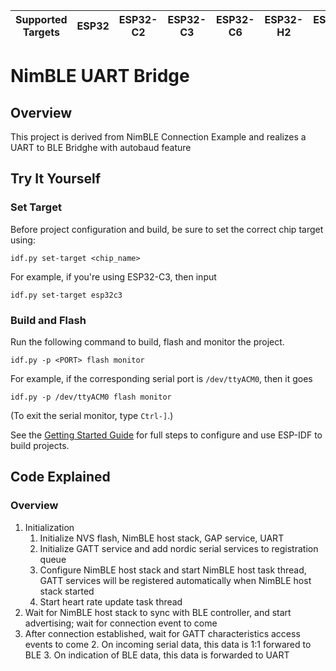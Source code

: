 | Supported Targets | ESP32 | ESP32-C2 | ESP32-C3 | ESP32-C6 | ESP32-H2 | ESP32-S3 |
| ----------------- | ----- | -------- | -------- | -------- | -------- | -------- |

# NimBLE UART Bridge

## Overview

This project is derived from NimBLE Connection Example and realizes a UART to BLE Bridghe with autobaud feature

## Try It Yourself

### Set Target

Before project configuration and build, be sure to set the correct chip target using:

``` shell
idf.py set-target <chip_name>
```

For example, if you're using ESP32-C3, then input

``` Shell
idf.py set-target esp32c3
```

### Build and Flash

Run the following command to build, flash and monitor the project.

``` Shell
idf.py -p <PORT> flash monitor
```

For example, if the corresponding serial port is `/dev/ttyACM0`, then it goes

``` Shell
idf.py -p /dev/ttyACM0 flash monitor
```

(To exit the serial monitor, type ``Ctrl-]``.)

See the [Getting Started Guide](https://idf.espressif.com/) for full steps to configure and use ESP-IDF to build projects.

## Code Explained

### Overview

1. Initialization
    1. Initialize NVS flash, NimBLE host stack, GAP service, UART
    2. Initialize GATT service and add nordic serial services to registration queue
    3. Configure NimBLE host stack and start NimBLE host task thread, GATT services will be registered automatically when NimBLE host stack started
    4. Start heart rate update task thread
2. Wait for NimBLE host stack to sync with BLE controller, and start advertising; wait for connection event to come
3. After connection established, wait for GATT characteristics access events to come
    2. On incoming serial data, this data is 1:1 forwared to BLE 
    3. On indication of BLE data, this data is forwarded to UART
  
   

